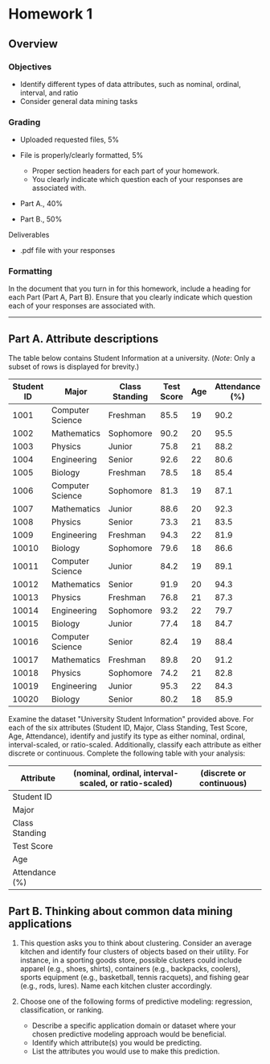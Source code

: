 # Homework 1

## Overview

### Objectives

- Identify different types of data attributes, such as nominal, ordinal, interval, and ratio
- Consider general data mining tasks

### Grading

- Uploaded requested files, 5%
- File is properly/clearly formatted, 5%

  - Proper section headers for each part of your homework.
  - You clearly indicate which question each of your responses are associated with.

- Part A., 40%
- Part B., 50%

Deliverables

- .pdf file with your responses

### Formatting

In the document that you turn in for this homework, include a heading for each Part (Part A, Part B). Ensure that you clearly indicate which question each of your responses are associated with.

---

## Part A. Attribute descriptions

The table below contains Student Information at a university. (_Note_: Only a subset of rows is displayed for brevity.)

| Student ID | Major | Class Standing | Test Score | Age | Attendance (%) |
| --- | --- | --- | --- | --- | --- |
| 1001 | Computer Science | Freshman | 85.5 | 19 | 90.2 |
| 1002 | Mathematics | Sophomore | 90.2 | 20 | 95.5 |
| 1003 | Physics | Junior | 75.8 | 21 | 88.2 |
| 1004 | Engineering | Senior | 92.6 | 22 | 80.6 |
| 1005 | Biology | Freshman | 78.5 | 18 | 85.4 |
| 1006 | Computer Science | Sophomore | 81.3 | 19 | 87.1 |
| 1007 | Mathematics | Junior | 88.6 | 20 | 92.3 |
| 1008 | Physics | Senior | 73.3 | 21 | 83.5 |
| 1009 | Engineering | Freshman | 94.3 | 22 | 81.9 |
| 10010 | Biology | Sophomore | 79.6 | 18 | 86.6 |
| 10011 | Computer Science | Junior | 84.2 | 19 | 89.1 |
| 10012 | Mathematics | Senior | 91.9 | 20 | 94.3 |
| 10013 | Physics | Freshman | 76.8 | 21 | 87.3 |
| 10014 | Engineering | Sophomore | 93.2 | 22 | 79.7 |
| 10015 | Biology | Junior | 77.4 | 18 | 84.7 |
| 10016 | Computer Science | Senior | 82.4 | 19 | 88.4 |
| 10017 | Mathematics | Freshman | 89.8 | 20 | 91.2 |
| 10018 | Physics | Sophomore | 74.2 | 21 | 82.8 |
| 10019 | Engineering | Junior | 95.3 | 22 | 84.3 |
| 10020 | Biology | Senior | 80.2 | 18 | 85.9 |

Examine the dataset "University Student Information" provided above. For each of the six attributes (Student ID, Major, Class Standing, Test Score, Age, Attendance), identify and justify its type as either nominal, ordinal, interval-scaled, or ratio-scaled. Additionally, classify each attribute as either discrete or continuous. Complete the following table with your analysis:

| Attribute | (nominal, ordinal, interval-scaled, or ratio-scaled) | (discrete or continuous) |
| --- | --- | --- |
| Student ID |  |  |
| Major |  |  |
| Class Standing |  |  |
| Test Score |  |  |
| Age |  |  |
| Attendance (%) |  |  |

<!-- ### Answer -->

<!-- - **Student ID**: Norminal: does not have a quantitative value or order.
- **Major**: Norminal: categories without any inherent order
- **Class Standing**: Ordinal: Indicates a ranking or order
- **Test Score**: Ratio-scaled: Has a true zero point (a score of 0 means no answers were correct). Differences and ratios are meaningful (a score of 80 is twice as much as a score of 40).
- **Age**: Ratio-scaled: A quantitative measure with a meaningful zero point (age of 0). Differences and ratios are meaningful (a 20-year-old is twice as old as a 10-year-old).
- **Attendance (%)**: Ratio-scalsed: it’s a quantitative measure with a true zero point (0% attendance means no attendance at all). Differences and ratios are meaningful. -->

<!-- 1. **Student ID**

   - **Type**: Nominal
   - **Justification**: It serves as a unique identifier without quantitative value or order.

1. **Major**

   - **Type**: Nominal
   - **Justification**: Represents categories (academic majors) that lack inherent order.

2. **Class Standing**

   - **Type**: Ordinal
   - **Justification**: Indicates a clear ranking or sequence (Freshman to Senior) without uniform intervals.

3. **Test Score**

   - **Type**: Ratio-scaled
   - **Justification**: Quantitative measure with a true zero point (0 indicating no correct answers). The differences and ratios are significant and interpretable (e.g., 80 is twice 40).

4. **Age**

   - **Type**: Ratio-scaled
   - **Justification**: A quantitative attribute with a meaningful zero (age 0). The differences and ratios are significant (e.g., a 20-year-old is twice as old as a 10-year-old).

5. **Attendance (%)**
   - **Type**: Ratio-scaled
   - **Justification**: Quantitative measure with a true zero point (0% indicating no attendance). Differences and ratios provide meaningful information. -->

## Part B. Thinking about common data mining applications

1. This question asks you to think about clustering. Consider an average kitchen and identify four clusters of objects based on their utility. For instance, in a sporting goods store, possible clusters could include apparel (e.g., shoes, shirts), containers (e.g., backpacks, coolers), sports equipment (e.g., basketball, tennis racquets), and fishing gear (e.g., rods, lures). Name each kitchen cluster accordingly.

2. Choose one of the following forms of predictive modeling: regression, classification, or ranking.
   - Describe a specific application domain or dataset where your chosen predictive modeling approach would be beneficial.
   - Identify which attribute(s) you would be predicting.
   - List the attributes you would use to make this prediction.
